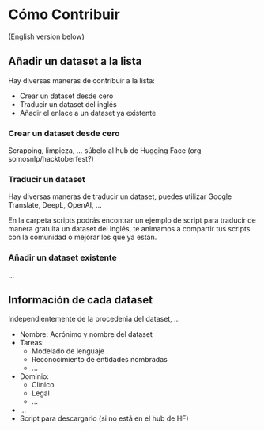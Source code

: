 # Cómo Contribuir

(English version below)

## Añadir un dataset a la lista

Hay diversas maneras de contribuir a la lista:

- Crear un dataset desde cero
- Traducir un dataset del inglés
- Añadir el enlace a un dataset ya existente

### Crear un dataset desde cero

Scrapping, limpieza, ... súbelo al hub de Hugging Face (org somosnlp/hacktoberfest?)

### Traducir un dataset

Hay diversas maneras de traducir un dataset, puedes utilizar Google Translate, DeepL, OpenAI, ...

En la carpeta scripts podrás encontrar un ejemplo de script para traducir de manera gratuita un dataset del inglés,
te animamos a compartir tus scripts con la comunidad o mejorar los que ya están.

### Añadir un dataset existente

...

## Información de cada dataset

Independientemente de la procedenia del dataset, ...

- Nombre: Acrónimo y nombre del dataset
- Tareas:
  - Modelado de lenguaje
  - Reconocimiento de entidades nombradas
  - ...
- Dominio:
  - Clínico
  - Legal
  - ...
- ...
- Script para descargarlo (si no está en el hub de HF)
